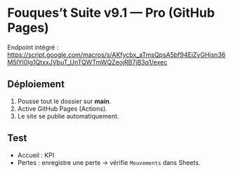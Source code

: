 # Fouques’t Suite v9.1 — Pro (GitHub Pages)

Endpoint intégré :
https://script.google.com/macros/s/AKfycbx_aTmsQpsA5bf94EiZyGHjsn36M5lYl0Ig1QtxxJVbuT_UnTQWTmWQZeojRB7jB3q1/exec

## Déploiement
1. Pousse tout le dossier sur **main**.
2. Active GitHub Pages (Actions).
3. Le site se publie automatiquement.

## Test
- Accueil : KPI
- Pertes : enregistre une perte → vérifie `Mouvements` dans Sheets.
